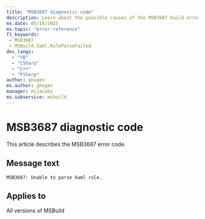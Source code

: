 ```yaml
---
title: "MSB3687 diagnostic code"
description: Learn about the possible causes of the MSB3687 build error, and get troubleshooting tips.
ms.date: 05/16/2025
ms.topic: "error-reference"
f1_keywords:
 - MSB3687
 - MSBuild.Xaml.RuleParseFailed
dev_langs:
  - "VB"
  - "CSharp"
  - "C++"
  - "FSharp"
author: ghogen
ms.author: ghogen
manager: mijacobs
ms.subservice: msbuild
---
```


# MSB3687 diagnostic code

<!-- :::ErrorDefinitionDescription::: -->
<!-- :::editable-content name="introDescription"::: -->
This article describes the MSB3687 error code.
<!-- :::editable-content-end::: -->

## Message text

<!-- :::editable-content name="messageText"::: -->
`MSB3687: Unable to parse Xaml rule.`
<!-- :::editable-content-end::: -->
<!-- MSB3687: Unable to parse Xaml rule.  {0} -->

<!-- :::editable-content name="postOutputDescription"::: -->
<!--
{StrBegin="MSB3687: "}
-->
<!-- :::editable-content-end::: -->
<!-- :::ErrorDefinitionDescription-end::: -->

## Applies to

All versions of MSBuild
